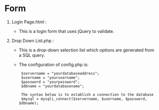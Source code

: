 # Form
1. Login Page.html : 
   - This is a login form that uses jQuery to validate.
   
2. Drop Down List.php : 
   - This is a drop-down selection list which options are generated from a SQL query.
   - The configuration of config.php is: 
   
          $servername = "yourdatabaseaddress";
          $username = "yourusername";
          $password = "yourpassword";
          $dbname = "yourdatabasename";

          The syntax below is to establish a connection to the database
          $mysql = mysqli_connect($servername, $username, $password, $dbname);
